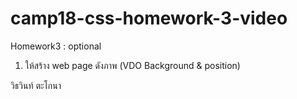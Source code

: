 # camp18-css-homework-3-video

Homework3 : optional

1. ให้สร้าง web page ดังภาพ (VDO Background & position)

วิธวินท์ ตะโกนา